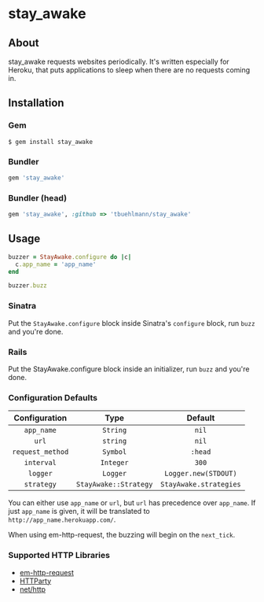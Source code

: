 # stay_awake

## About
stay_awake requests websites periodically. It's written especially for Heroku, that puts applications to sleep when there are no requests coming in.

## Installation
### Gem
    $ gem install stay_awake
### Bundler
```ruby
gem 'stay_awake'
```
### Bundler (head)
```ruby
gem 'stay_awake', :github => 'tbuehlmann/stay_awake'
```

## Usage
```ruby
buzzer = StayAwake.configure do |c|
  c.app_name = 'app_name'
end

buzzer.buzz
```

### Sinatra
Put the `StayAwake.configure` block inside Sinatra's `configure` block, run `buzz` and you're done.

### Rails
Put the StayAwake.configure block inside an initializer, run `buzz` and you're done.

### Configuration Defaults
| Configuration | Type | Default |
|:-:|:-:|:-:|
| `app_name` | `String` | `nil` |
| `url` | `string` | `nil`|
| `request_method` | `Symbol` | `:head` |
| `interval` | `Integer` | `300` |
| `logger` | `Logger` | `Logger.new(STDOUT)` |
| `strategy` | `StayAwake::Strategy` | `StayAwake.strategies` |

You can either use `app_name` or `url`, but `url` has precedence over `app_name`. If just `app_name` is given, it will be translated to `http://app_name.herokuapp.com/`.

When using em-http-request, the buzzing will begin on the `next_tick`.

### Supported HTTP Libraries
- [em-http-request](https://github.com/igrigorik/em-http-request "em-http-request")
- [HTTParty](https://github.com/jnunemaker/httparty "HTTParty")
- [net/http](http://www.ruby-doc.org/stdlib-1.9.3/libdoc/net/http/rdoc/index.html "net/http")
